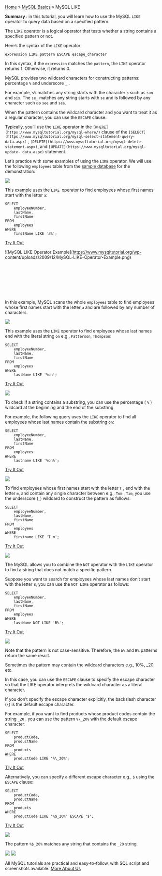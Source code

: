 

[Home](https://www.mysqltutorial.org/) » [MySQL
Basics](https://www.mysqltutorial.org/mysql-basics/) » MySQL LIKE



 **Summary** _:_ in this tutorial, you will learn how to use the MySQL `LIKE`
operator to query data based on a specified pattern.



The `LIKE` operator is a logical operator that tests whether a string contains
a specified pattern or not.



Here’s the syntax of the `LIKE` operator:


    
    
    expression LIKE pattern ESCAPE escape_character



In this syntax, if the `expression` matches the `pattern`, the `LIKE` operator
returns 1. Otherwise, it returns 0.



MySQL provides two wildcard characters for constructing patterns: percentage
`%` and underscore `_` .



For example, `s%` matches any string starts with the character `s` such as
`sun` and `six`. The `se_` matches any string starts with `se` and is followed
by any character such as `see` and `sea`.



When the pattern contains the wildcard character and you want to treat it as a
regular character, you can use the `ESCAPE` clause.



Typically, you’ll use the `LIKE` operator in the
`[WHERE](https://www.mysqltutorial.org/mysql-where/)` clause of the
`[SELECT](https://www.mysqltutorial.org/mysql-select-statement-query-
data.aspx)` , `[DELETE](https://www.mysqltutorial.org/mysql-delete-
statement.aspx)`, and `[UPDATE](https://www.mysqltutorial.org/mysql-update-
data.aspx)` statement.



Let’s practice with some examples of using the `LIKE` operator. We will use
the following `employees` table from the [sample
database](https://www.mysqltutorial.org/mysql-sample-database.aspx) for the
demonstration:

![](https://www.mysqltutorial.org/wp-content/uploads/2013/02/employees_table.png)


This example uses the `LIKE `operator to find employees whose first names
start with the letter `a`:


    
    
    SELECT 
        employeeNumber, 
        lastName, 
        firstName
    FROM
        employees
    WHERE
        firstName LIKE 'a%';



[Try It Out](https://www.mysqltutorial.org/tryit/query/mysql-like/#1)



![MySQL LIKE Operator Example](https://www.mysqltutorial.org/wp-
content/uploads/2009/12/MySQL-LIKE-Operator-Example.png)![MySQL LIKE Operator
Example](data:image/svg+xml,%3Csvg%20xmlns=%22http://www.w3.org/2000/svg%22%20viewBox=%220%200%20250%2065%22%3E%3C/svg%3E)  
In this example, MySQL scans the whole `employees` table to find employees
whose first names start with the letter `a` and are followed by any number of
characters.

![](https://www.mysqltutorial.org/wp-content/uploads/2009/12/MySQL-LIKE-Operator-Example.png)


This example uses the `LIKE` operator to find employees whose last names end
with the literal string `on` e.g., `Patterson`, `Thompson`:


    
    
    SELECT 
        employeeNumber, 
        lastName, 
        firstName
    FROM
        employees
    WHERE
        lastName LIKE '%on';



[Try It Out](https://www.mysqltutorial.org/tryit/query/mysql-like/#2)

![](https://www.mysqltutorial.org/wp-content/uploads/2009/12/MySQL-LIKE-operator-lastname-pattern-example.png)


To check if a string contains a substring, you can use the percentage ( `%` )
wildcard at the beginning and the end of the substring.



For example, the following query uses the `LIKE` operator to find all
employees whose last names contain the substring `on`:


    
    
    SELECT 
        employeeNumber, 
        lastName, 
        firstName
    FROM
        employees
    WHERE
        lastname LIKE '%on%';



[Try It Out](https://www.mysqltutorial.org/tryit/query/mysql-like/#3)

![](https://www.mysqltutorial.org/wp-content/uploads/2009/12/MySQL-LIKE-operator-with-prefix-and-suffix-patterns.png)


To find employees whose first names start with the letter `T` , end with the
letter `m`, and contain any single character between e.g., `Tom` , `Tim`, you
use the underscore (_) wildcard to construct the pattern as follows:


    
    
    SELECT 
        employeeNumber, 
        lastName, 
        firstName
    FROM
        employees
    WHERE
        firstname LIKE 'T_m';



[Try It Out](https://www.mysqltutorial.org/tryit/query/mysql-like/#4)

![](https://www.mysqltutorial.org/wp-content/uploads/2009/12/mysql-like-with-_-pattern.png)


The MySQL allows you to combine the `NOT` operator with the `LIKE` operator to
find a string that does not match a specific pattern.



Suppose you want to search for employees whose last names don’t start with the
letter `B`, you can use the `NOT LIKE` operator as follows:


    
    
    SELECT 
        employeeNumber, 
        lastName, 
        firstName
    FROM
        employees
    WHERE
        lastName NOT LIKE 'B%';



[Try It Out](https://www.mysqltutorial.org/tryit/query/mysql-like/#5)

![](https://www.mysqltutorial.org/wp-content/uploads/2009/12/MySQL-NOT-LIKE-example-1.png)


Note that the pattern is not case-sensitive. Therefore, the `b%` and `B%`
patterns return the same result.



Sometimes the pattern may contain the wildcard characters e.g., 10%, _20, etc.



In this case, you can use the `ESCAPE` clause to specify the escape character
so that the LIKE operator interprets the wildcard character as a literal
character.



If you don’t specify the escape character explicitly, the backslash character
(`\`) is the default escape character.



For example, if you want to find products whose product codes contain the
string `_20` , you can use the pattern `%\_20%` with the default escape
character:


    
    
    SELECT 
        productCode, 
        productName
    FROM
        products
    WHERE
        productCode LIKE '%\_20%';



[Try It Out](https://www.mysqltutorial.org/tryit/query/mysql-like/#6)



Alternatively, you can specify a different escape character e.g., `$` using
the `ESCAPE` clause:


    
    
    SELECT 
        productCode, 
        productName
    FROM
        products
    WHERE
        productCode LIKE '%$_20%' ESCAPE '$';



[Try It Out](https://www.mysqltutorial.org/tryit/query/mysql-like/#7)

![](https://www.mysqltutorial.org/wp-content/uploads/2009/12/MySQL-LIKE-ESCAPE-example.png)


The pattern `%$_20%` matches any string that contains the `_20` string.

![](https://www.mysqltutorial.org/wp-content/themes/evolution/img/left.svg)
![](https://www.mysqltutorial.org/wp-content/themes/evolution/img/right.svg)


All MySQL tutorials are practical and easy-to-follow, with SQL script and
screenshots available. [More About Us](/about-us/)

